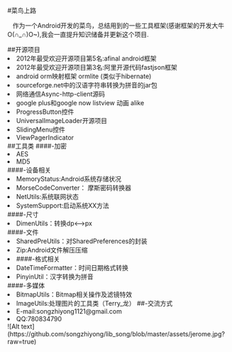 #菜鸟上路
<p>&nbsp;&nbsp;&nbsp;作为一个Android开发的菜鸟，总结用到的一些工具框架(感谢框架的开发大牛O(∩_∩)O~),我会一直提升知识储备并更新这个项目.</p>
##开源项目
<li> 2012年最受欢迎开源项目第5名:afinal android框架</li>
<li> 2012年最受欢迎开源项目第3名:阿里开源代码fastjson框架</li>
<li> android orm映射框架 ormlite (类似于hibernate)</li>
<li> sourceforge.net中的汉语字符串转换为拼音的jar包</li>
<li> 网络通信Async-http-client源码</li>
<li> google plus和google now listview 动画 alike</li>
<li> ProgressButton控件</li>
<li> UniversalImageLoader开源项目</li>
<li> SlidingMenu控件</li>
<li> ViewPagerIndicator </li>
##工具类
####-加密
<li>AES</li>
<li>MD5</li>
####-设备相关
<li>MemoryStatus:Android系统存储状况</li>
<li>MorseCodeConverter： 摩斯密码转换器</li>
<li>NetUtils:系统联网状态</li>
<li>SystemSupport:启动系统XX方法</li>
####-尺寸
<li>DimenUtils：转换dp<-->px</li>
####-文件
<li>SharedPreUtils：对SharedPreferences的封装</li>
<li>Zip:Android文件解压压缩<li>
####-格式相关
<li>DateTimeFormatter：时间日期格式转换</li>
<li>PinyinUtil：汉字转换为拼音</li>
####-多媒体
<li>BitmapUtils：Bitmap相关操作及滤镜特效</li>
<li>ImageUtils:处理图片的工具类（Terry_龙）
##-交流方式
<li>E-mail:songzhiyong1121@gmail.com</li>
<li>QQ:780834790</li>
![Alt text](https://github.com/songzhiyong/lib_song/blob/master/assets/jerome.jpg?raw=true)
